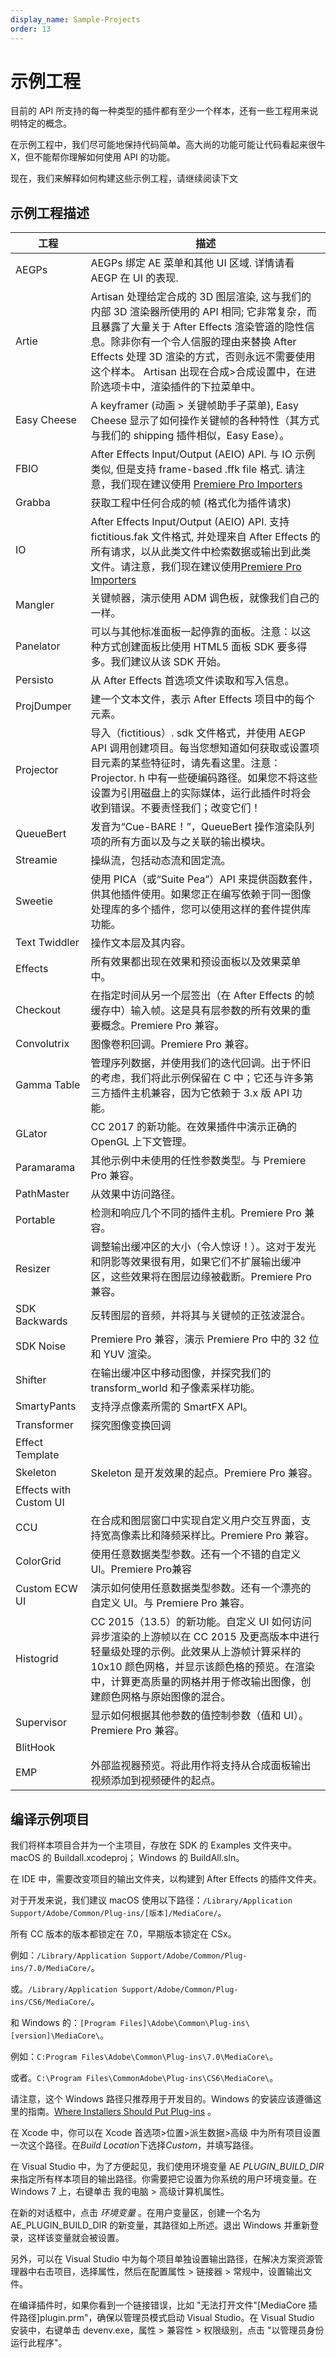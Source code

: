 ```yaml
---
display_name: Sample-Projects
order: 13
---
```


# 示例工程

目前的 API 所支持的每一种类型的插件都有至少一个样本，还有一些工程用来说明特定的概念。

在示例工程中，我们尽可能地保持代码简单。高大尚的功能可能让代码看起来很牛 X，但不能帮你理解如何使用 API 的功能。

现在，我们来解释如何构建这些示例工程，请继续阅读下文

## 示例工程描述

| 工程                   | 描述                                                                                                                                                                                                                                                                                                                  |
| ---------------------- | --------------------------------------------------------------------------------------------------------------------------------------------------------------------------------------------------------------------------------------------------------------------------------------------------------------------- |
| AEGPs                  | AEGPs 绑定 AE 菜单和其他 UI 区域. 详情请看 AEGP 在 UI 的表现.                                                                                                                                                                                                                                                         |
| Artie                  | Artisan 处理给定合成的 3D 图层渲染, 这与我们的内部 3D 渲染器所使用的 API 相同; 它非常复杂，而且暴露了大量关于 After Effects 渲染管道的隐性信息。除非你有一个令人信服的理由来替换 After Effects 处理 3D 渲染的方式，否则永远不需要使用这个样本。 Artisan 出现在合成>合成设置中，在进阶选项卡中，渲染插件的下拉菜单中。 |
| Easy Cheese            | A keyframer (动画 > 关键帧助手子菜单), Easy Cheese 显示了如何操作关键帧的各种特性（其方式与我们的 shipping 插件相似，Easy Ease）。                                                                                                                                                                                    |
| FBIO                   | After Effects Input/Output (AEIO) API. 与 IO 示例类似, 但是支持 frame-based .ffk file 格式. 请注意，我们现在建议使用 [Premiere Pro Importers](../intro/other-integration-possibilities.html)                                                                                                                          |
| Grabba                 | 获取工程中任何合成的帧 (格式化为插件请求)                                                                                                                                                                                                                                                                             |
| IO                     | After Effects Input/Output (AEIO) API. 支持 fictitious.fak 文件格式, 并处理来自 After Effects 的所有请求，以从此类文件中检索数据或输出到此类文件。请注意，我们现在建议使用[Premiere Pro Importers](../intro/other-integration-possibilities.html)                                                                 |
| Mangler                | 关键帧器，演示使用 ADM 调色板，就像我们自己的一样。                                                                                                                                                                                                                                                 |
| Panelator              | 可以与其他标准面板一起停靠的面板。注意：以这种方式创建面板比使用 HTML5 面板 SDK 要多得多。我们建议从该 SDK 开始。                                                                                                                                                                                             |
| Persisto               | 从 After Effects 首选项文件读取和写入信息。                                                                                                                                                                                                                                                                   |
| ProjDumper             | 建一个文本文件，表示 After Effects 项目中的每个元素。                                                                                                                                                                                                                                                                 |
| Projector              | 导入（fictitious）. sdk 文件格式，并使用 AEGP API 调用创建项目。每当您想知道如何获取或设置项目元素的某些特征时，请先看这里。注意：Projector. h 中有一些硬编码路径。如果您不将这些设置为引用磁盘上的实际媒体，运行此插件时将会收到错误。不要责怪我们；改变它们！                                                       |
| QueueBert              | 发音为“Cue-BARE！”，QueueBert 操作渲染队列项的所有方面以及与之关联的输出模块。                                                                                                                                                                                                                                        |
| Streamie               | 操纵流，包括动态流和固定流。                                                                                                                                                                                                                                                                                          |
| Sweetie                | 使用 PICA（或“Suite Pea”）API 来提供函数套件，供其他插件使用。如果您正在编写依赖于同一图像处理库的多个插件，您可以使用这样的套件提供库功能。                                                                                                                                                                  |
| Text Twiddler          | 操作文本层及其内容。                                                                                                                                                                                                                                                                                                  |
| Effects                | 所有效果都出现在效果和预设面板以及效果菜单中。                                                                                                                                                                                                                                                                        |
| Checkout               | 在指定时间从另一个层签出（在 After Effects 的帧缓存中）输入帧。这是具有层参数的所有效果的重要概念。Premiere Pro 兼容。                                                                                                                                                                                                |
| Convolutrix            | 图像卷积回调。Premiere Pro 兼容。                                                                                                                                                                                                                                                                           |
| Gamma Table            | 管理序列数据，并使用我们的迭代回调。出于怀旧的考虑，我们将此示例保留在 C 中；它还与许多第三方插件主机兼容，因为它依赖于 3.x 版 API 功能。                                                                                                                                                                     |
| GLator                 | CC 2017 的新功能。在效果插件中演示正确的 OpenGL 上下文管理。                                                                                                                                                                                                                                                          |
| Paramarama             | 其他示例中未使用的任性参数类型。与 Premiere Pro 兼容。                                                                                                                                                                                                                                                            |
| PathMaster             | 从效果中访问路径。                                                                                                                                                                                                                                                                                            |
| Portable               | 检测和响应几个不同的插件主机。Premiere Pro 兼容。                                                                                                                                                                                                                                                               |
| Resizer                | 调整输出缓冲区的大小（令人惊讶！）。这对于发光和阴影等效果很有用，如果它们不扩展输出缓冲区，这些效果将在图层边缘被截断。Premiere Pro 兼容。                                                                                                                                                                   |
| SDK Backwards          | 反转图层的音频，并将其与关键帧的正弦波混合。                                                                                                                                                                                                                                                                          |
| SDK Noise              | Premiere Pro 兼容，演示 Premiere Pro 中的 32 位和 YUV 渲染。                                                                                                                                                                                                                                                          |
| Shifter                | 在输出缓冲区中移动图像，并探究我们的 transform_world 和子像素采样功能。                                                                                                                                                                                                                                               |
| SmartyPants            | 支持浮点像素所需的 SmartFX API。                                                                                                                                                                                                                                                                                  |
| Transformer            | 探究图像变换回调                                                                                                                                                                                                                                                                                                      |
| Effect Template        |                                                                                                                                                                                                                                                                                                                       |
| Skeleton               | Skeleton 是开发效果的起点。Premiere Pro 兼容。                                                                                                                                                                                                                                                                        |
| Effects with Custom UI |                                                                                                                                                                                                                                                                                                                       |
| CCU                    | 在合成和图层窗口中实现自定义用户交互界面，支持宽高像素比和降频采样比。Premiere Pro 兼容。                                                                                                                                                                                                                               |
| ColorGrid              | 使用任意数据类型参数。还有一个不错的自定义UI。Premiere Pro兼容                                                                                                                                                                                                                  |
| Custom ECW UI          | 演示如何使用任意数据类型参数。还有一个漂亮的自定义 UI。与 Premiere Pro 兼容。                                                                                                                                                                                                                                         |
| Histogrid              | CC 2015（13.5）的新功能。自定义 UI 如何访问异步渲染的上游帧以在 CC 2015 及更高版本中进行轻量级处理的示例。此效果从上游帧计算采样的 10x10 颜色网格，并显示该颜色格的预览。在渲染中，计算更高质量的网格并用于修改输出图像，创建颜色网格与原始图像的混合。                                                               |
| Supervisor             | 显示如何根据其他参数的值控制参数（值和 UI）。Premiere Pro 兼容。                                                                                                                                                                                                                                                      |
| BlitHook               |                                                                                                                                                                                                                                                                                                                       |
| EMP                    | 外部监视器预览。将此用作将支持从合成面板输出视频添加到视频硬件的起点。                                                                                                                                                                                                                                                |

## 编译示例项目

我们将样本项目合并为一个主项目，存放在 SDK 的 Examples 文件夹中。macOS 的 Buildall.xcodeproj； Windows 的 BuildAll.sln。

在 IDE 中，需要改变项目的输出文件夹，以构建到 After Effects 的插件文件夹。

对于开发来说，我们建议 macOS 使用以下路径：`/Library/Application Support/Adobe/Common/Plug-ins/[版本]/MediaCore/`。

所有 CC 版本的版本都锁定在 7.0，早期版本锁定在 CSx。

例如：`/Library/Application Support/Adobe/Common/Plug-ins/7.0/MediaCore/`。

或。`/Library/Application Support/Adobe/Common/Plug-ins/CS6/MediaCore/`。

和 Windows 的：`[Program Files]\Adobe\Common\Plug-ins\[version]\MediaCore\`。

例如：`C:Program Files\Adobe\Common\Plug-ins\7.0\MediaCore\`。

或者。`C:\Program Files\CommonAdobe\Plug-ins\CS6\MediaCore\`。

请注意，这个 Windows 路径只推荐用于开发目的。Windows 的安装应该遵循这里的指南。[Where Installers Should Put Plug-ins](Where-installers-should-put-plug-ins.html) 。

在 Xcode 中，你可以在 Xcode 首选项>位置>派生数据>高级 中为所有项目设置一次这个路径。在*Build Location*下选择*Custom*，并填写路径。

在 Visual Studio 中，为了方便起见，我们使用环境变量 AE *PLUGIN_BUILD_DIR* 来指定所有样本项目的输出路径。你需要把它设置为你系统的用户环境变量。在 Windows 7 上，右键单击 我的电脑 > 高级计算机属性。

在新的对话框中，点击 *环境变量* 。在用户变量区，创建一个名为 AE_PLUGIN_BUILD_DIR 的新变量，其路径如上所述。退出 Windows 并重新登录，这样该变量就会被设置。

另外，可以在 Visual Studio 中为每个项目单独设置输出路径，在解决方案资源管理器中右击项目，选择属性，然后在配置属性 > 链接器 > 常规中，设置输出文件。

在编译插件时，如果你看到一个链接错误，比如 "无法打开文件"[MediaCore 插件路径]plugin.prm"，确保以管理员模式启动 Visual Studio。在 Visual Studio 安装中，右键单击 devenv.exe，属性 > 兼容性 > 权限级别，点击 "以管理员身份运行此程序"。
